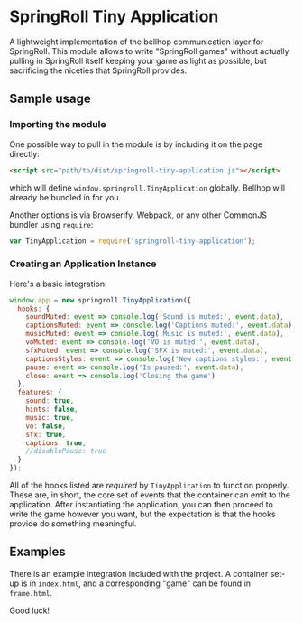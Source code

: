 # SpringRoll Tiny Application
A lightweight implementation of the bellhop communication layer for SpringRoll.
This module allows to write "SpringRoll games" without actually pulling in SpringRoll itself keeping your game as light as possible, but sacrificing the niceties that SpringRoll provides.

## Sample usage
### Importing the module
One possible way to pull in the module is by including it on the page directly:
```html
<script src="path/to/dist/springroll-tiny-application.js"></script>
```
which will define `window.springroll.TinyApplication` globally. Bellhop will already be bundled in for you.

Another options is via Browserify, Webpack, or any other CommonJS bundler using `require`:
```javascript
var TinyApplication = require('springroll-tiny-application');
```

### Creating an Application Instance
Here's a basic integration:
```javascript
window.app = new springroll.TinyApplication({
  hooks: {
    soundMuted: event => console.log('Sound is muted:', event.data),
    captionsMuted: event => console.log('Captions muted:', event.data),
    musicMuted: event => console.log('Music is muted:', event.data),
    voMuted: event => console.log('VO is muted:', event.data),
    sfxMuted: event => console.log('SFX is muted:', event.data),
    captionsStyles: event => console.log('New captions styles:', event.data),
    pause: event => console.log('Is paused:', event.data),
    close: event => console.log('Closing the game')
  },
  features: {
    sound: true,
    hints: false,
    music: true,
    vo: false,
    sfx: true,
    captions: true,
    //disablePause: true
  }
});
```

All of the hooks listed are _required_ by `TinyApplication` to function properly.
These are, in short, the core set of events that the container can emit to the application.
After instantiating the application, you can then proceed to write the game however you want, but the expectation is that the hooks provide do something meaningful.

## Examples
There is an example integration included with the project. A container set-up is in `index.html`, and a corresponding "game" can be found in `frame.html`.

Good luck!
